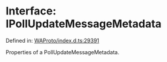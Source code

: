 # Interface: IPollUpdateMessageMetadata

Defined in: [WAProto/index.d.ts:29391](https://github.com/Fokusdotid/Baileys/blob/c2e37a764497a58082d1525ba2f083f341e3eefa/WAProto/index.d.ts#L29391)

Properties of a PollUpdateMessageMetadata.
